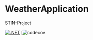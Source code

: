 # WeatherApplication

STIN-Project

[![.NET](https://github.com/JanReisiegel/WeatherApplicationApi/actions/workflows/dotnet_test.yml/badge.svg)](https://github.com/JanReisiegel/WeatherApplicationApi/actions/workflows/dotnet_test.yml) [![![codecov](https://codecov.io/github/JanReisiegel/WeatherApplication/graph/badge.svg?token=OJIAYUTDTA)](https://codecov.io/github/JanReisiegel/WeatherApplication)
